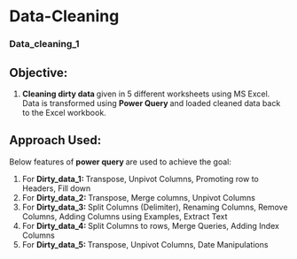 # Data-Cleaning

### Data_cleaning_1
## Objective:
1. <strong> Cleaning dirty data </strong> given in 5 different worksheets using MS Excel. Data is transformed using <strong> Power Query </strong> and loaded cleaned data back to the Excel workbook.

## Approach Used:
Below features of <strong> power query </strong> are used to achieve the goal:
1. For <strong> Dirty_data_1: </strong> Transpose, Unpivot Columns, Promoting row to Headers, Fill down
2. For <strong> Dirty_data_2: </strong> Transpose, Merge columns, Unpivot Columns
3. For <strong> Dirty_data_3: </strong> Split Columns (Delimiter), Renaming Columns, Remove Columns, Adding Columns using Examples, Extract Text
4. For <strong> Dirty_data_4: </strong> Split Columns to rows, Merge Queries, Adding Index Columns
5. For <strong> Dirty_data_5: </strong> Transpose, Unpivot Columns, Date Manipulations


